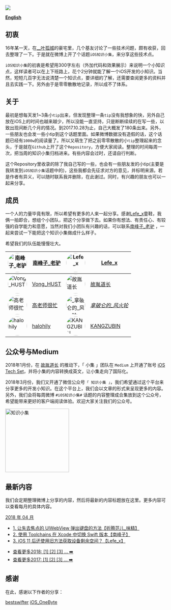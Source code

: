 

![](https://github.com/southpeak/iOS-tech-set/blob/master/images/Banner.png?raw=true)

**[English](https://github.com/southpeak/iOS-tech-set/blob/master/README_EN.md)**

## 初衷

16年某一天，在[__叶孤城](https://weibo.com/u/1438670852)的豪宅里，几个基友讨论了一些技术问题，颇有收获，回去整理了一下。于是就在微博上开了个话题`iOS知识小集`，来分享这些技术点。

`iOS知识小集`的初衷是希望用300字左右（外加代码和效果展示）来说明一个小知识点，这样读者可以在上下班路上，花个2分钟就能了解一个iOS开发的小知识。当然，短短几百字无法说清楚一个知识点，要详细的了解，还需要查阅更多的资料并且去实践一下。另外由于是零零散散地记录，所以成不了体系。

## 关于

最初是想每天发1~3条小`tip`出来，但发现整理一条`tip`没有我想象的快，另外自己放在iOS上的时间也越来越少，所以没能一直坚持，只是断断续续的在写一些，以致出现间断几个月的情况。到2017.10.28为止，自己大概发了180条出来。另外，一些朋友也会发一些小tip到这个话题里面。如果微博数据没有造假的话，这个话题已经有`1000w`的阅读量了。所以又萌生了把之前零零散散的小`tip`整理起来的念头，于是就在`Github`上开了这个`Repository`，方便大家阅读。整理的时间每周一次，把当周的知识小集归档进来。有些内容会过时，还请自行判断。

这个Repository里收录的除了我自己写的一些，也会有一些朋友发的小tip(主要是我转发到`iOS知识小集`话题中的)，这些我都会先征求对方的意见，并标明来源。若是作者有异义，可以随时联系我并删除，在此谢过。同时，有兴趣的朋友也可以一起来分享。

## 成员

一个人的力量毕竟有限，所以希望有更多的人来一起分享。感谢[Lefe_x](https://weibo.com/u/5953150140)童鞋，我俩一拍即合，想组个小团队，把这个分享做下去。如果你有想法、有责任心、有较强的自学能力和意愿，当然对我们小团队有兴趣的话，可以联系[南峰子_老驴](http://weibo.com/touristdiary) ，一起来尝试一下能把这个知识小集做成什么样子。

希望我们的队伍能慢慢壮大。

 <a href="https://weibo.com/touristdiary"><img style="border-radius: 30px" src="https://tva1.sinaimg.cn/crop.1.0.1366.1366.180/c5ff030ejw8f5bbc70i61j212011yq80.jpg" title="南峰子_老驴" width="60"/></a> | [南峰子_老驴](https://weibo.com/touristdiary) | <a href="https://weibo.com/u/5953150140"><img style="border-radius: 30px" src="https://tva4.sinaimg.cn/crop.8.0.1226.1226.180/006uSOiEjw8f9h4ihstq4j30yi0y2gnq.jpg" title="Lefe_x" width="60"/></a> | [Lefe_x](https://weibo.com/u/5953150140) 
------------- | ------------- | ------------- | -------------
<a href="https://weibo.com/VongLo"><img style="border-radius: 30px" src="https://tvax3.sinaimg.cn/crop.0.0.667.667.180/ba81ca29ly8fhu4meonedj20ij0ijgmh.jpg" title="Vong_HUST" width="60"/></a> | [Vong_HUST](https://weibo.com/VongLo) | <a href="https://weibo.com/soapyigu"><img style="border-radius: 30px" src="https://tva4.sinaimg.cn/crop.14.0.721.721.180/6cf34ee4jw8f8rdmtzzgmj20ku0k10t5.jpg" title="故胤道长" width="60"/></a> | [故胤道长](https://weibo.com/soapyigu)
<a href="https://weibo.com/517082456"><img style="border-radius: 30px" src="https://tva4.sinaimg.cn/crop.0.0.1242.1242.180/5fe18d75jw8evft9qcjh5j20yi0yigo5.jpg" title="高老师很忙" width="60"/></a> | [高老师很忙](https://weibo.com/517082456) | <a href="https://weibo.com/u/2293476232"><img style="border-radius: 30px" src="https://tvax1.sinaimg.cn/crop.6.0.737.737.180/88b3ab88ly8fnassmyvedj20ku0khgma.jpg" title="_拿破仑的_风火轮_" width="60"/></a> | [_拿破仑的_风火轮_](https://weibo.com/u/2293476232) 
<a href="http://weibo.com/halohily"><img style="border-radius: 30px" src="http://ww4.sinaimg.cn/mw690/d9ec7ffcjw8f8a753z961j20e80dp0t3.jpg" title="halohily" width="60"/></a> | [halohily](http://weibo.com/halohily) | <a href="https://weibo.com/kangzubin"><img style="border-radius: 30px" src="https://tva3.sinaimg.cn/crop.0.0.440.440.180/621b53aejw8ekybg28hxzj20c80c83z0.jpg" title="KANGZUBIN" width="60"/></a> | [KANGZUBIN](https://weibo.com/kangzubin) 

## 公众号与Medium

2018年1月份，在 [故胤道长](https://weibo.com/soapyigu) 的推动下，「 小集 」团队在 `Medium` 上开通了账号 [iOS Tech Set](https://medium.com/@iostechset)，并将小集的内容转换成英文，让小集走向了国际化。

2018年3月份，我们又开通了微信公众号`「 知识小集 」`，我们希望通过这个平台来分享更多的开发小知识。在这个平台上，我们会以文章的形式来呈现更多的内容。另外，我们会将每周微博 `#iOS知识小集#` 话题的内容整理成合集放到这个公众号，希望能带来更好的客户端阅读体验。欢迎大家关注我们的公众号。

<img src="https://raw.githubusercontent.com/iOS-Tips/iOS-tech-set/master/images/qrcode.jpg" title="知识小集" width="200"/>

## 最新内容
我们会定期整理微博上分享的内容，然后将最新的内容标题放在这里。更多内容可以查看每月的具体内容。

[2018 年 04 月](https://github.com/southpeak/iOS-tech-set/blob/master/2018/04.md)

* [1. 让失去焦点的 UIWebView 弹出键盘的方法【折腾范儿_味精】](https://github.com/southpeak/iOS-tech-set/blob/master/2018/04.md)
* [2. 使用 Toolchains 在 Xcode 中切换 Swift 版本【南峰子】](https://github.com/southpeak/iOS-tech-set/blob/master/2018/04.md)
* [3. iOS 11 后还使用旧方法获取设备剩余空间？【Lefe_x】](https://github.com/southpeak/iOS-tech-set/blob/master/2018/04.md)

- [查看更多2018: [1] [2] [3] ... ➡️](https://github.com/southpeak/iOS-tech-set/blob/master/2018/%E7%9B%AE%E5%BD%95.md)
- [查看更多2017: [1] [2] [3] ... ➡️](https://github.com/southpeak/iOS-tech-set/blob/master/2017/%E7%9B%AE%E5%BD%95.md)

## 感谢

在此，感谢以下作者的分享：

[bestswifter](https://weibo.com/bestswifter)
[iOS_OneByte](https://weibo.com/u/5549095051)

